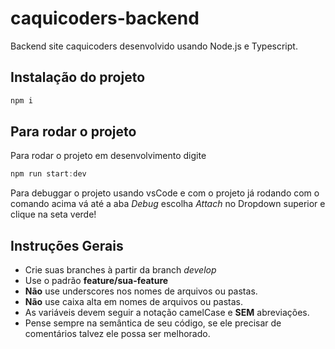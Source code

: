 # caquicoders-backend
Backend site caquicoders desenvolvido usando Node.js e Typescript.

## Instalação do projeto

```javascript
npm i
```

## Para rodar o projeto

Para rodar o projeto em desenvolvimento digite

```javascript
npm run start:dev
```
Para debuggar o projeto usando vsCode e com o projeto já rodando com o comando acima vá até a aba _Debug_ escolha _Attach_ no Dropdown superior e clique na seta verde!

## Instruções Gerais
* Crie suas branches à partir da branch _develop_
* Use o padrão __feature/sua-feature__
* __Não__ use underscores nos nomes de arquivos ou pastas.
* __Não__ use caixa alta em nomes de arquivos ou pastas.
* As variáveis devem seguir a notação camelCase e __SEM__ abreviações.
* Pense sempre na semântica de seu código, se ele precisar de comentários talvez ele possa ser melhorado.

